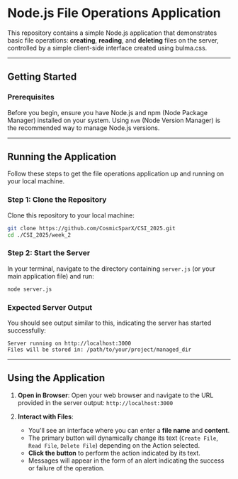 # Node.js File Operations Application

This repository contains a simple Node.js application that demonstrates basic file operations: **creating**, **reading**, and **deleting** files on the server, controlled by a simple client-side interface created using bulma.css.

---

## Getting Started

### Prerequisites

Before you begin, ensure you have Node.js and npm (Node Package Manager) installed on your system. Using `nvm` (Node Version Manager) is the recommended way to manage Node.js versions.

---

## Running the Application

Follow these steps to get the file operations application up and running on your local machine.

### Step 1: Clone the Repository

Clone this repository to your local machine:

```bash
git clone https://github.com/CosmicSparX/CSI_2025.git
cd ./CSI_2025/week_2 
```

### Step 2: Start the Server

In your terminal, navigate to the directory containing `server.js` (or your main application file) and run:

```bash
node server.js
```

### Expected Server Output

You should see output similar to this, indicating the server has started successfully:

```
Server running on http://localhost:3000
Files will be stored in: /path/to/your/project/managed_dir
```

---

## Using the Application

1.  **Open in Browser**: Open your web browser and navigate to the URL provided in the server output:
    `http://localhost:3000`

2.  **Interact with Files**:
    * You'll see an interface where you can enter a **file name** and **content**.
    * The primary button will dynamically change its text (`Create File`, `Read File`, `Delete File`) depending on the Action selected.
    * **Click the button** to perform the action indicated by its text.
    * Messages will appear in the form of an alert indicating the success or failure of the operation.